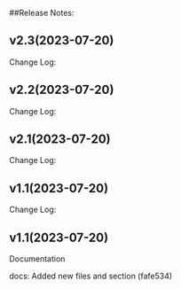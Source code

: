 ##Release Notes:

## v2.3(2023-07-20)


Change Log:

## v2.2(2023-07-20)


Change Log:

## v2.1(2023-07-20)


Change Log:

## v1.1(2023-07-20)


Change Log:

## v1.1(2023-07-20)
Documentation

docs: Added new files and section (fafe534)
